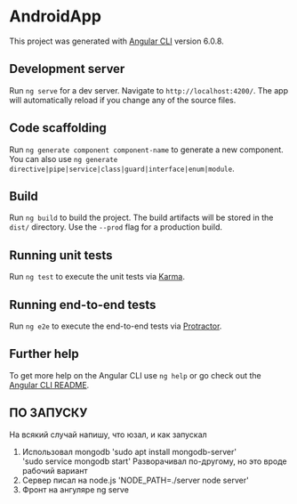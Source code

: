 # AndroidApp

This project was generated with [Angular CLI](https://github.com/angular/angular-cli) version 6.0.8.

## Development server

Run `ng serve` for a dev server. Navigate to `http://localhost:4200/`. The app will automatically reload if you change any of the source files.

## Code scaffolding

Run `ng generate component component-name` to generate a new component. You can also use `ng generate directive|pipe|service|class|guard|interface|enum|module`.

## Build

Run `ng build` to build the project. The build artifacts will be stored in the `dist/` directory. Use the `--prod` flag for a production build.

## Running unit tests

Run `ng test` to execute the unit tests via [Karma](https://karma-runner.github.io).

## Running end-to-end tests

Run `ng e2e` to execute the end-to-end tests via [Protractor](http://www.protractortest.org/).

## Further help

To get more help on the Angular CLI use `ng help` or go check out the [Angular CLI README](https://github.com/angular/angular-cli/blob/master/README.md).

## ПО ЗАПУСКУ

На всякий случай напишу, что юзал, и как запускал
1. Использовал mongodb
  'sudo apt install mongodb-server'       
  'sudo service mongodb start'
Разворачивал по-другому, но это вроде рабочий вариант
2. Сервер писал на node.js 
  'NODE_PATH=./server node server'
3. Фронт на ангуляре 
  ng serve
